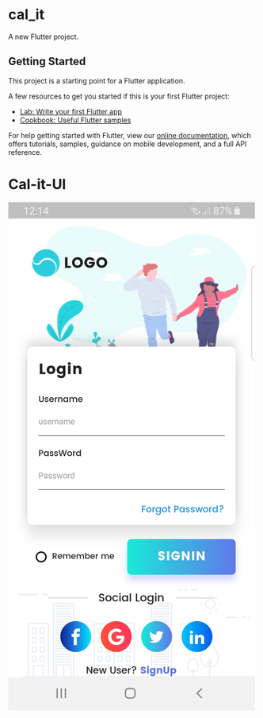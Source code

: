 # cal_it

A new Flutter project.

## Getting Started

This project is a starting point for a Flutter application.

A few resources to get you started if this is your first Flutter project:

- [Lab: Write your first Flutter app](https://flutter.io/docs/get-started/codelab)
- [Cookbook: Useful Flutter samples](https://flutter.io/docs/cookbook)

For help getting started with Flutter, view our 
[online documentation](https://flutter.io/docs), which offers tutorials, 
samples, guidance on mobile development, and a full API reference.
# Cal-it-UI
<a><img alt='Get it on Google Play' src='https://github.com/uzairnz/cal-it/blob/master/cal_it/Screenshot_20190526-001456.png'/></a>

